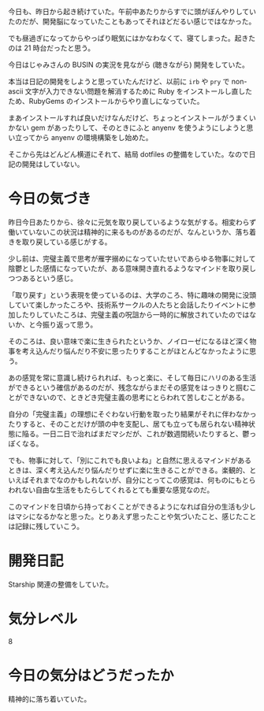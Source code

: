 今日も、昨日から起き続けていた。午前中あたりからすでに頭がぼんやりしていたのだが、開発脳になっていたこともあってそれほどだるい感じではなかった。

でも昼過ぎになってからやっぱり眠気にはかなわなくて、寝てしまった。起きたのは 21 時台だったと思う。

今日はじゃみさんの BUSIN の実況を見ながら (聴きながら) 開発をしていた。

本当は日記の開発をしようと思っていたんだけど、以前に `irb` や `pry` で non-ascii 文字が入力できない問題を解消するために Ruby をインストールし直したため、RubyGems のインストールからやり直しになっていた。

まあインストールすれば良いだけなんだけど、ちょっとインストールがうまくいかない gem があったりして、そのときにふと anyenv を使うようにしようと思い立ってから anyenv の環境構築をし始めた。

そこから先はどんどん横道にそれて、結局 dotfiles の整備をしていた。なので日記の開発はしていない。



# 今日の気づき
昨日今日あたりから、徐々に元気を取り戻しているような気がする。相変わらず働いていないこの状況は精神的に来るものがあるのだが、なんというか、落ち着きを取り戻している感じがする。

少し前は、完璧主義で思考が雁字搦めになっていたせいであらゆる物事に対して陰鬱とした感情になっていたが、ある意味開き直れるようなマインドを取り戻しつつあるという感じ。

「取り戻す」という表現を使っているのは、大学のころ、特に趣味の開発に没頭していて楽しかったころや、技術系サークルの人たちと会話したりイベントに参加したりしていたころは、完璧主義の呪詛から一時的に解放されていたのではないか、と今振り返って思う。

そのころは、良い意味で楽に生きられたというか、ノイローゼになるほど深く物事を考え込んだり悩んだり不安に思ったりすることがほとんどなかったように思う。

あの感覚を常に意識し続けられれば、もっと楽に、そして毎日にハリのある生活ができるという確信があるのだが、残念ながらまだその感覚をはっきりと掴むことができないので、ときどき完璧主義の思考にとらわれて苦しむことがある。

自分の「完璧主義」の理想にそぐわない行動を取ったり結果がそれに伴わなかったりすると、そのことだけが頭の中を支配し、居ても立っても居られない精神状態に陥る。一日二日で治ればまだマシだが、これが数週間続いたりすると、鬱っぽくなる。

でも、物事に対して、「別にこれでも良いよね」と自然に思えるマインドがあるときは、深く考え込んだり悩んだりせずに楽に生きることができる。楽観的、といえばそれまでなのかもしれないが、自分にとってこの感覚は、何ものにもとらわれない自由な生活をもたらしてくれるとても重要な感覚なのだ。

このマインドを日頃から持っておくことができるようになれば自分の生活も少しはマシになるかなと思った。とりあえず思ったことや気づいたこと、感じたことは記録に残していこう。



# 開発日記
Starship 関連の整備をしていた。



# 気分レベル
8



# 今日の気分はどうだったか
精神的に落ち着いていた。
